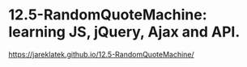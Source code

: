 # 12.5-RandomQuoteMachine: learning JS, jQuery, Ajax and API.
https://jareklatek.github.io/12.5-RandomQuoteMachine/
